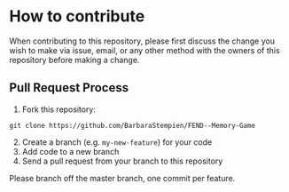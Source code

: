 # How to contribute

When contributing to this repository, please first discuss the change you wish to make via issue, email, or any other method with the owners of this repository before making a change.

## Pull Request Process

1. Fork this repository:  

`git clone https://github.com/BarbaraStempien/FEND--Memory-Game`

2. Create a branch (e.g. `my-new-feature`) for your code
3. Add code to a new branch
4. Send a pull request from your branch to this repository

Please branch off the master branch, one commit per feature.


